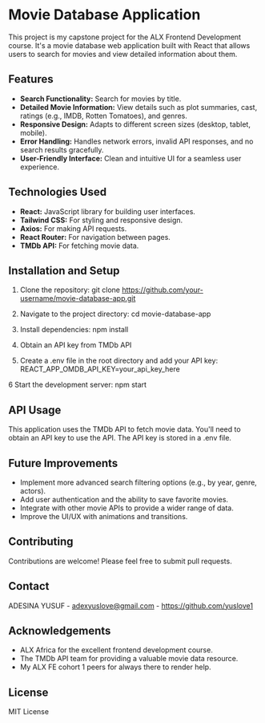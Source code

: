 # Movie Database Application

This project is my capstone project for the ALX Frontend Development course. It's a movie database web application built with React that allows users to search for movies and view detailed information about them.


## Features

* **Search Functionality:** Search for movies by title.
* **Detailed Movie Information:** View details such as plot summaries, cast, ratings (e.g., IMDB, Rotten Tomatoes), and genres.
* **Responsive Design:**  Adapts to different screen sizes (desktop, tablet, mobile).
* **Error Handling:** Handles network errors, invalid API responses, and no search results gracefully.
* **User-Friendly Interface:** Clean and intuitive UI for a seamless user experience.

## Technologies Used

* **React:** JavaScript library for building user interfaces.
* **Tailwind CSS:**  For styling and responsive design.
* **Axios:** For making API requests.
* **React Router:** For navigation between pages.
* **TMDb API:**  For fetching movie data.

## Installation and Setup

1. Clone the repository:
   git clone https://github.com/your-username/movie-database-app.git

2. Navigate to the project directory:
    cd movie-database-app

3. Install dependencies:
    npm install
4. Obtain an API key from TMDb API

5. Create a .env file in the root directory and add your API key:
    REACT_APP_OMDB_API_KEY=your_api_key_here

6 Start the development server:
    npm start

## API Usage
This application uses the TMDb API to fetch movie data. You'll need to obtain an API key to use the API. The API key is stored in a .env file.

## Future Improvements
* Implement more advanced search filtering options (e.g., by year, genre, actors).
* Add user authentication and the ability to save favorite movies.
* Integrate with other movie APIs to provide a wider range of data.
* Improve the UI/UX with animations and transitions.

## Contributing
Contributions are welcome! Please feel free to submit pull requests.

## Contact
ADESINA YUSUF - adexyuslove@gmail.com - https://github.com/yuslove1

## Acknowledgements
* ALX Africa for the excellent frontend development course.
* The TMDb API team for providing a valuable movie data resource.
* My ALX FE cohort 1 peers for always there to render help.

## License
MIT License